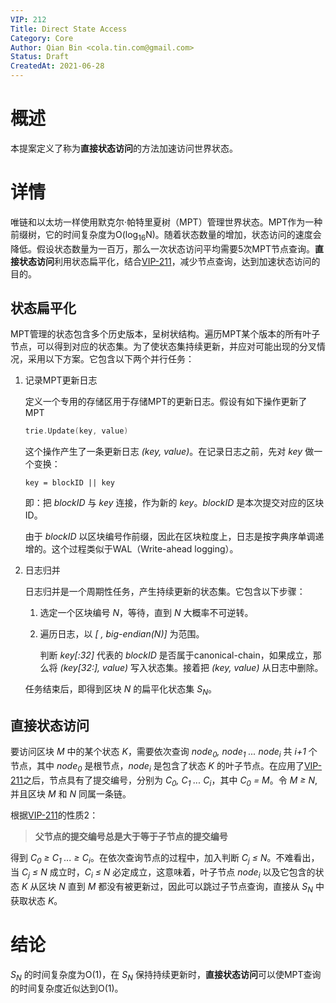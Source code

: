 ```yaml
---
VIP: 212
Title: Direct State Access
Category: Core
Author: Qian Bin <cola.tin.com@gmail.com>
Status: Draft
CreatedAt: 2021-06-28
---
```


# 概述

本提案定义了称为**直接状态访问**的方法加速访问世界状态。

# 详情

唯链和以太坊一样使用默克尔·帕特里夏树（MPT）管理世界状态。MPT作为一种前缀树，它的时间复杂度为O(log<sub>16</sub>N)。随着状态数量的增加，状态访问的速度会降低。假设状态数量为一百万，那么一次状态访问平均需要5次MPT节点查询。**直接状态访问**利用状态扁平化，结合[VIP-211](./VIP-211-zh_CN.md)，减少节点查询，达到加速状态访问的目的。


## 状态扁平化

MPT管理的状态包含多个历史版本，呈树状结构。遍历MPT某个版本的所有叶子节点，可以得到对应的状态集。为了使状态集持续更新，并应对可能出现的分叉情况，采用以下方案。它包含以下两个并行任务：

1. 记录MPT更新日志

    定义一个专用的存储区用于存储MPT的更新日志。假设有如下操作更新了MPT
    ```go
    trie.Update(key, value)
    ```
    这个操作产生了一条更新日志 *(key, value)*。在记录日志之前，先对 *key* 做一个变换：
    ```
    key = blockID || key
    ```
    即：把 *blockID* 与 *key* 连接，作为新的 *key*。*blockID* 是本次提交对应的区块ID。

    由于 *blockID* 以区块编号作前缀，因此在区块粒度上，日志是按字典序单调递增的。这个过程类似于WAL（Write-ahead logging）。

1. 日志归并

    日志归并是一个周期性任务，产生持续更新的状态集。它包含以下步骤：

    1. 选定一个区块编号 *N*，等待，直到 *N* 大概率不可逆转。

    1. 遍历日志，以 *[ , big-endian(N)]* 为范围。
        
        判断 *key[:32]* 代表的 *blockID* 是否属于canonical-chain，如果成立，那么将 *(key[32:], value)* 写入状态集。接着把 *(key, value)* 从日志中删除。
        

    任务结束后，即得到区块 *N* 的扁平化状态集 *S<sub>N</sub>*。

## 直接状态访问

要访问区块 *M* 中的某个状态 *K*，需要依次查询 *node<sub>0</sub>, node<sub>1</sub> ... node<sub>i</sub>* 共 *i+1* 个节点，其中 *node<sub>0</sub>* 是根节点，*node<sub>i</sub>* 是包含了状态 *K* 的叶子节点。在应用了[VIP-211](./VIP-211-zh_CN.md)之后，节点具有了提交编号，分别为 *C<sub>0</sub>, C<sub>1</sub> ... C<sub>i</sub>*，其中 *C<sub>0</sub> = M*。令 *M ≥ N*, 并且区块 *M* 和 *N* 同属一条链。

根据[VIP-211](./VIP-211-zh_CN.md)的性质2：

> **父节点的提交编号总是大于等于子节点的提交编号**

得到 *C<sub>0</sub> ≥ C<sub>1</sub> ... ≥ C<sub>i</sub>*。在依次查询节点的过程中，加入判断 *C<sub>j</sub> ≤ N*。不难看出，当 *C<sub>j</sub> ≤ N* 成立时，*C<sub>i</sub> ≤ N* 必定成立，这意味着，叶子节点 *node<sub>i</sub>* 以及它包含的状态 *K* 从区块 *N* 直到 *M* 都没有被更新过，因此可以跳过子节点查询，直接从 *S<sub>N</sub>* 中获取状态 *K*。

# 结论

*S<sub>N</sub>* 的时间复杂度为O(1)，在 *S<sub>N</sub>* 保持持续更新时，**直接状态访问**可以使MPT查询的时间复杂度近似达到O(1)。





